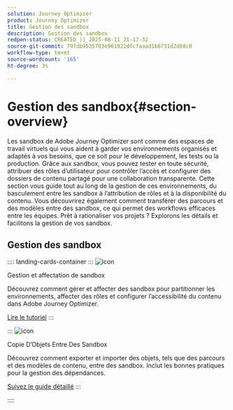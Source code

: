 ```yaml
---
solution: Journey Optimizer
product: Journey Optimizer
title: Gestion des sandbox
description: Gestion des sandbox
redpen-status: CREATED_||_2025-08-11_21-17-32
source-git-commit: 79fdb9535703e961922dfcfaaad1b6731d2d88c0
workflow-type: tm+mt
source-wordcount: '165'
ht-degree: 3%

---
```



# Gestion des sandbox{#section-overview}

Les sandbox de Adobe Journey Optimizer sont comme des espaces de travail virtuels qui vous aident à garder vos environnements organisés et adaptés à vos besoins, que ce soit pour le développement, les tests ou la production. Grâce aux sandbox, vous pouvez tester en toute sécurité, attribuer des rôles d’utilisateur pour contrôler l’accès et configurer des dossiers de contenu partagé pour une collaboration transparente. Cette section vous guide tout au long de la gestion de ces environnements, du basculement entre les sandbox à l’attribution de rôles et à la disponibilité du contenu. Vous découvrirez également comment transférer des parcours et des modèles entre des sandbox, ce qui permet des workflows efficaces entre les équipes. Prêt à rationaliser vos projets ? Explorons les détails et facilitons la gestion de vos sandbox.

## Gestion des sandbox

:::: landing-cards-container
:::
![icon](https://cdn.experienceleague.adobe.com/icons/circle-play.svg?lang=fr)

Gestion et affectation de sandbox

Découvrez comment gérer et affecter des sandbox pour partitionner les environnements, affecter des rôles et configurer l’accessibilité du contenu dans Adobe Journey Optimizer.

[Lire le tutoriel](../using/administration/sandboxes.md)
:::

:::
![icon](https://cdn.experienceleague.adobe.com/icons/list-check.svg?lang=fr)

Copie D’Objets Entre Des Sandbox

Découvrez comment exporter et importer des objets, tels que des parcours et des modèles de contenu, entre des sandbox. Inclut les bonnes pratiques pour la gestion des dépendances.

[Suivez le guide détaillé](../using/configuration/copy-objects-to-sandbox.md)
:::

::::
